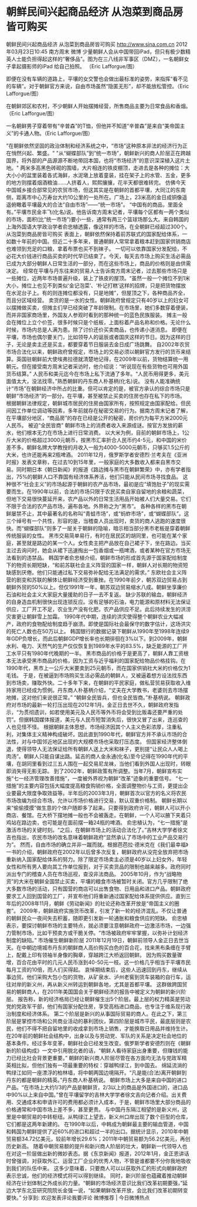 # 朝鲜民间兴起商品经济 从泡菜到商品房皆可购买

朝鲜民间兴起商品经济 从泡菜到商品房皆可购买
http://www.sina.com.cn  2012年03月23日10:45  南方周末 微博
少量朝鲜人会从中国带回iPad，但只有极少数精英人士能负担得起这样的“奢侈品”。图为在三八线非军事区（DMZ），一名朝鲜女子拿起摄影师的iPad 给自己拍照。 （Eric Lafforgue/图）

即便在没有车辆的道路上，平壤的女交警也会做出最标准的姿势，来指挥“看不见的车辆”。对于朝鲜官方来说，自由市场虽然“隐匿无形”，却不能放松管控。（Eric Lafforgue/图）

在朝鲜郊区和农村，不少朝鲜人开始摆摊经营，所售商品主要为日常食品和香烟。（Eric Lafforgue/图）

一名朝鲜男子穿着带有“辛普森”的T恤，但他并不知道“辛普森”是来自“美帝国主义”的卡通人物。（Eric Lafforgue/图）

"在朝鲜依然坚固的政治体制和经济系统之中，“市场”这种原本非法的经济行为正在悄然兴起、繁盛。"
"从“蝴蝶部队”到“统一市场”，朝鲜新兴的商人阶层正在跨越国界，将外部的产品源源不断地带回本国，也将“市场经济”的意识深深植入这片土地。"
两米多高黑色砖砌的围墙，大片相连的铁皮棚顶，走进去是各种的摊位：大大小小的盆里装着各式海鲜，水泥墩上放着童装，挂在架子上的水管、五金，更多的地方则摆着烟酒粮油……人挤着人，熙熙攘攘，花半天都很难转完。
仿佛今天中国城乡接合部常见的农贸市场，但这其实是在朝鲜的首都平壤，大同江的东南侧，距离市中心万寿台大约10公里的一处所在。广场上，23米高的金日成铜像遥遥俯瞰着平壤最大的合法“自由市场”——“统一市场”。
“中国有的商品，里面全有。”平壤市民金丰飞(化名)说。他告诉南方周末记者，平壤每个区都有一两个类似的市场，面积(比“统一市场”)要小一些，通常有两三个篮球场那么大。来自韩国的上海外国语大学政治学者俞忠植透露，像这样的市场，在全朝鲜已经超过300个。
从泡菜到商品房皆可购买
表面上，朝鲜依然保持着前苏联式的国家配给体系，一如数十年前的中国。但近二十多年来，普通朝鲜人常常拿着粮本赶到国家供销商店也难领到充足的口粮，拿着布票也买不到袜子。
一切可以依靠国家分发配给，不必花大价钱进行商品买卖的时代早已结束了。今天，每天去市场上购买生活必需品已成为大部分朝鲜人日常生活的一部分，而在这些市场上，商品的价格则是由供需决定。
经常在平壤与丹东往来的贸易人士告诉南方周末记者，过去那些市场只是一些摊位，近两年市场普遍升级，装上了铁皮的屋顶。“虽然一般一个摊位不到1米大小，摊位上也见不到类似‘金记泡菜’、‘朴记打糕’这样的招牌，只是把货物摆放在水泥台子上。有的则连摊位都没有，只是地摊”，但屋顶之下，各种商品齐全，而且分区域经营。
卖货的是一水的女性。朝鲜政府曾规定只有40岁以上的妇女可以摆摊做买卖，但摊主们早已经突破了年龄限制。在市场里，她们多数穿着便装，而并非国家商场里，外国友人参观时看到的那种统一的蓝色民族服装。
摊主一般会在摊位上立个价签，很多时候只是个纸板，上面标着产品名称和价格。无论什么时候，市场内总是人满为患。除了讨价还价买卖商品，也传递小道消息。
即便在平壤，市场也偶尔要关门，比如领导人的诞辰或者国庆这样的节日。因为这样的日子，无论是卖主还是买主，都要穿着节日服装去金日成广场跳舞。
自2002年农贸市场合法化以来，朝鲜政府曾规定，市场上的交易必须以朝鲜官方发行的货币来结算。英国驻朝鲜前大使埃弗拉德就清楚地记得，在2009年以前，货物结算统一用朝元。但在接受南方周末记者采访时，他介绍说：“听说现在有些货物也可用外国货币结算。”
人民币和美元迄今在市场上私下流通了多年。“人民币用得更多，美元面值太大，没法找零。”熟悉朝鲜的丹东商人朴基柄(化名)说。
没有人能准确统计“市场”在朝鲜经济中所占的比重。但可以肯定的是，被官方承认的综合市场只是朝鲜“市场经济”的一部分。在平壤，甚至被禁止买卖的住房也存在私下的市场。
根据朝鲜法律规定，朝鲜城市居民的住房由国家所有，按照规定由国家配给。但民间因工作单位调动等因素，多年前就存在秘密交易的行为。据南方周末记者了解，在平壤部分地区，“商品房”的存在已经是公开的秘密，房价约为每平方米2000元人民币。
被迫“全民皆商”
朝鲜市场上的消费者收入来源成谜。按官方发放的薪水，他们根本无力在市场上进行日常消费。
以大米为例，目前的朝鲜市场上，1公斤大米的价格超过3000元朝币，按黑市汇率折合人民币约4-5元，和中国的米价差不多。朝鲜名牌大学教授的月收入一般为4000-5000元朝币，只够买1.5公斤的大米，也许还能再来2瓶啤酒。
2011年12月，俄罗斯学者安德烈·兰考夫在《亚洲时报》发表文章称，在过去10到15年里，一般家庭的大多数收入都来自黑市交易。同时期日本《朝日新闻》的报道《路边摊与黑市在朝鲜繁荣》中，亦有学者指出，75%的朝鲜人口不靠国有经济体系养活，他们只能从民间市场寻找食品。
这种很不“社会主义”的市场起源于朝鲜的农产品市场，最初是应“填饱肚子”的现实需要而生。在1990年以前，合法的市场只限于农民买卖自家自留地的余粮和蔬菜，但地下交易很快蔓延开来，农产品以外的日常生活用品开始被人们大量交易。它们不限于合法的农产品市场，遍布各地。外界称之为“黑市”。
各种各样的黑市在朝鲜屡禁不止，其中最著名的名称叫“青蛙市场”，或“蚂蚱市场”，或“蝴蝶部队”。这三个绰号有一个共性，形容的是，当稽查人员出现时，卖货的商人逃跑的速度很快。而“蝴蝶部队”则多了一层关于朝鲜的隐喻，暗示相当部分黑市老板是穿着朝鲜传统服装的女性。
黑市交易简单易行，有时在居民区的胡同里，也可能在某个家庭，甚至就是路边的某一个人。女性卖主把产品放在自己裙子下，坐在路边。当买主过去询问时，她会从裙下迅速掏出一包香烟或一瓶啤酒，或者某种在官方市场无法看到的违禁品。
韩国学者俞忠植介绍，朝鲜市场的形成首先源于国家配给制度下的物资长期短缺，“和前苏联社会主义阵营的国家一样，朝鲜人对长期的物资短缺感到厌倦。他们只能通过私下交易弥补配给无法满足的需求。”
东欧社会主义阵营的剧变和苏联的解体让朝鲜经济受到重挫。在1990年前夕，朝苏双边贸易占到朝鲜外贸的50%以上。但仅1991年一年，朝苏双边贸易缩水八成。朝鲜坐享廉价石油和社会主义大家庭大量援助的日子一去不复返。
缺少苏联的输血，朝鲜经济的自身造血机制很快出现连锁反应。没有足够的石油，电力能源和原材料无法保证供应，工厂开工不足，农业生产没有化肥，农产品供应不足。此后持续发生的洪涝灾害更让朝鲜雪上加霜。
1990年代中期，连续的洪灾使得整个朝鲜农业大幅减产，政府的食物配给制度趋于崩溃。即使是国际社会最保守的数字估计，这场洪灾的死亡人数也在50万以上。
韩国银行的数据记录下朝鲜从1990年至1998年连续9年GDP负增长，而此后朝鲜GDP增长率也长期徘徊在3%以下。到2009年，朝鲜水利、电力、天然气的生产仅仅恢复到1989年水平的83.5%，缺乏能源的工厂开工水平只有1980年代晚期的一半。
黑市商品的价格于是更高了，朝鲜人靠工资根本无法承受黑市商品的价格，因为工资与近乎福利的国家配给物品价格挂钩。在1990年代，黑市上一公斤大米要卖到25元朝币，而在国家供销社大米的价格仅为1毛钱。
于是，在被逼到市场购买生活必需品的朝鲜人，又被逼着想方设法找东西到市场卖，赚取外快。二十多年下来，在朝鲜的平民家庭，做私营贸易获取收入维持家用已经成为惯例。丹东商人朴基柄介绍，“丈夫在大学教书，老婆则去市场摆地摊，这对他们来说很正常。”
“朝鲜全民皆兵，但也全民皆商。”朴基柄说。
朝鲜政府对市场的最新一轮打压出现在2012年1月。金正日去世不久，朝鲜政府发指示，“为贯彻遗训，如若使用美元及人民币等外币将会受到比贩毒还要严重的处罚”。但据韩国媒体报道，美元与人民币短暂消失后，很快又冒了出来，连巡查的人也见怪不怪。
根据朝鲜主体思想，市场经济因其个人主义色彩浓厚，注重私利，对集体主义精神构成破坏。因此直到1990年代，朝鲜官方并不承认市场的合法性，对与中国邻近地区出现的大规模市场也采取打压态度。
但国家经济整体倒退，使得领导人无法保证给所有朝鲜人送上大米和袜子，更别提“让民众人人喝上肉汤”。朝鲜人只能自谋出路。延吉的商人金永通(化名)至今记得在1990年代的平壤，在胡同里看到过三五人围在一起交易尼龙袜，当他们看到外国人出现时，转眼即消失得无影无踪。
到了2002年，朝鲜政策有所调整。当年7月，朝鲜宣布实施“七一经济管理改善措施”，一度被外界视为朝鲜“改革”迹象的重要信号。
“七一措施”的主要内容包括大幅度提高粮食购销价格，全面调整物价与工资，更提出企业要最大限度争取效益等。半年后的2003年3月，朝鲜首次以官方的名义将农民市场改编为综合市场，允许以市场价格进行交易，默认双重价格制。
朝鲜长期以来“偷偷摸摸”做生意的个体户随即多了起来。只要得到政府许可，朝鲜人可以开小商店、餐馆。在大桥下摆地摊一般也不会被轰走。在朝鲜，一个人可以腋下夹着只鸡站在路边卖，也可能是在面前摆一箱24瓶的啤酒。
俞忠植认为，“七一措施”是激活市场的关键时刻。“之后，在朝鲜市场上的活动合法化了。”吉林大学学者徐文吉也指出，农民市场的改名意味着朝鲜政府“显然承认了市场中的工业产品交易行为”。
然而，自由市场的确立并非一蹴而就。根据芭芭拉·德米克在《我们最幸福》一书的介绍，朝鲜政府在2002年以后曾多次反复，朝鲜政府从没完全放弃把市场重新纳入国家配给体系的努力。除了限定市场卖主必须是40岁以上妇女外，年轻女性和所有男人要向其工作单位报到，对于买卖货品的限制也越来越多。政府同时派出专门的稽查人员在市场巡视，查没非法商品。
2005年10月，作为“战略物资”的大米在朝鲜全国禁止买卖，平壤的粮食市场被暂时关闭。官方几乎限制了绝大多数市场的活动，只有国营的商店可以出售食物、日用品和进口产品。朝鲜政府要求工人回到国营的工厂，并宣布他们将重新通过国家配给体系提供供应。直到三年后的2008年11月，朝鲜《劳动新闻》的社论还称改革开放是“帝国主义的圈套”。
2009年，朝鲜政府实施货币改革，引发了新一轮的经济混乱。不仅让普通的朝鲜民众一夜间失去积蓄，随即更引发新一轮通胀和粮食供应的短缺。
俞忠植表示，要探讨朝鲜市场的主要特点，就必须要注意朝鲜政府一边激活市场，一边强力管制市场，比如干预卖方或干脆关停。“市场被政府牢牢掌握，以弥补计划经济制度的缺陷。”
市场催生朝鲜新阶层
2011年12月19日，朝鲜前领导人金正日去世当天。在中朝边境城市丹东的朝鲜商人高价购买白色的百合花，找来黑布条缠在手臂上，配戴上印有领袖半身像的胸章，穿越跨江大桥返回朝鲜。
因为购买数量骤增，百合花由平时的几元人民币涨到40-50元一枝。这一价格几乎相当于平壤市民每月工资的10倍，而人们买得起。
哀悼期结束后，这些人迅速回到丹东，继续从事边贸。他们采购大包小包的货物，从矿泉水、泸州老窖到货车装箱的自行车，运往对岸的新义州，再从新义州转运到朝鲜各地，尤其是首都平壤。
这群做跨国贸易的朝鲜商人，在2011年美国国会关于朝鲜经济的报告中被定义为朝鲜的新兴阶层。
报告称，新的经济格局已经让朝鲜催生出5个阶层。最上层的权力精英是劳动党的党政军干部，他们有国家分配住房，享受高档进口商品，也专注于维系现行政治制度和经济体系。
第二个阶层是新兴的从事国际贸易的商人。在此之下，第三阶层是掌控市场和公共商业活动的暴利团伙，第四阶层是城市平民，最底层则是农民，他们不得不把自留地里的收成拿到市场上销售，才能换取日用品并维持生计。
在20年前的朝鲜社会结构中，出身以及与劳动党、军队的关系是决定社会地位的基本条件。经过多年变革，朝鲜社会已经发生改变。俄罗斯学者安德烈则在《朝鲜新的阶级构成》一文中引用脱北者的话，“朝鲜人看待家庭出身重要，但赚钱的能力已经比社会背景更重要。”
朝鲜的新兴商人阶层尽管在各方面均无法与党政军精英相比拟，但他们独有一项最重要的特权：穿越鸭绿江，到中国去。
绵延流淌的鸭绿江如同一座漂浮的柏林墙，将中朝两国边境隔开。“凡是能(合法)离开朝鲜到丹东的都是朝鲜的精英。”丹东商人朴基柄说。
朝鲜市场上大多是来自中国的进口产品。“在市场上大约1/3的产品是朝鲜货，2/3以上的商品是外国进口的，进口品中90%以上来自中国。”曾在平壤留学的吉林大学学者徐文吉向记者介绍。出关费用、交通成本和申请许可的费用都必须计入成本，于是，朝鲜市场里大部分商品的价格通常和中国市场上差不多，甚至更贵。
与中国丹东隔江相望的是新义州，这里是中朝贸易的中转枢纽。从鸭绿江上望去，新义州口岸出现了数个巨型的仓库，它们都是这两年新建的。
在1990年以后，中韩成为朝鲜最主要的输血管道，中国和韩国为朝鲜提供了近60%的进口和超过一半的出口。据统计显示，2010年中朝贸易额34.72亿美元，较前年增长29.6%；2011年中朝贸易额为56.2亿美元，再创历史新高。
随着中朝贸易额的提升和新兴商人阶层的壮大，朝鲜新一代领导人也在对这一阶层做出新的微妙表态。据《东京新闻》报道，2012年1月，金正恩讲话时曾强调，对获取外汇、运营工厂企业的优秀人物，不管是谁都要不分你我地吸收到我们的队伍中来。
这多少意味着，只要商人可以以获取外汇的形式向朝鲜政府表示忠诚，他们的经济模式将可以得到继续。
同时，新兴阶层也蕴藏着推动朝鲜经济在计划体制之外成长的力量。“朝鲜的市场经济意识比我们改革初期要强，”延边大学东北亚研究院院长金强一说，“如果朝鲜改革开放，会比我们改革初期转变要快。”
分享到: 欢迎发表评论我要评论
微博推荐 | 今日微博热点

